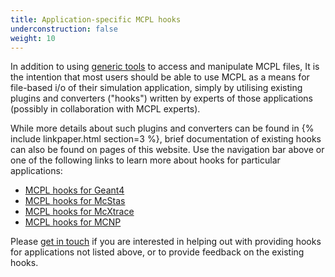 ```yaml
---
title: Application-specific MCPL hooks
underconstruction: false
weight: 10
---
```


In addition to using [generic tools](LOCAL:usage_cmdline) to access and manipulate MCPL files, It is the intention that most users should be able to use MCPL as a means for file-based i/o of their simulation application, simply by utilising existing plugins and converters ("hooks") written by experts of those applications (possibly in collaboration with MCPL experts). 

While more details about such plugins and converters can be found in {% include linkpaper.html section=3
%}, brief documentation of existing hooks can also be found on pages of this website. Use the navigation bar above or one of the following links to learn more about hooks for particular applications:

* [MCPL hooks for Geant4](LOCAL:hooks_geant4)
* [MCPL hooks for McStas](LOCAL:hooks_mcstas)
* [MCPL hooks for McXtrace](LOCAL:hooks_mcxtrace)
* [MCPL hooks for MCNP](LOCAL:hooks_mcnp)

Please [get in touch](local:contact) if you are interested in helping out with providing hooks for applications not listed above, or to provide feedback on the existing hooks.


